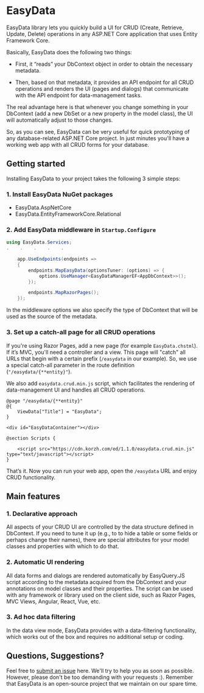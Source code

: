 # EasyData

EasyData library lets you quickly build a UI for CRUD (Create, Retrieve, Update, Delete) operations in any ASP.NET Core application that uses Entity Framework Core.

Basically, EasyData does the following two things:
 
* First, it “reads” your DbContext object in order to obtain the necessary metadata.

* Then, based on that metadata, it provides an API endpoint for all CRUD operations and renders the UI (pages and dialogs) that communicate with the API endpoint for data-management tasks.

The real advantage here is that whenever you change something in your DbContext (add a new DbSet or a new property in the model class), the UI will automatically adjust to those changes.

So, as you can see, EasyData can be very useful for quick prototyping of any database-related ASP.NET Core project. In just minutes you'll have a working web app with all CRUD forms for your database.


## Getting started

Installing EasyData to your project takes the following 3 simple steps:

### 1. Install EasyData NuGet packages

* EasyData.AspNetCore
* EasyData.EntityFrameworkCore.Relational

### 2. Add EasyData middleware in `Startup.Configure`

```c#
using EasyData.Services;
.    .    .    .    .

    app.UseEndpoints(endpoints =>
    {
        endpoints.MapEasyData(optionsTuner: (options) => {
            options.UseManager<EasyDataManagerEF<AppDbContext>>();
        });

        endpoints.MapRazorPages();
    });

```

In the middleware options we also specify the type of DbContext that will be used as the source of the metadata.

### 3. Set up a catch-all page for all CRUD operations

If you're using Razor Pages, add a new page (for example `EasyData.chstml`). If it’s MVC, you'll need a controller and a view.
This page will "catch" all URLs that begin with a certain prefix (`/easydata` in our example). So, we use a special catch-all parameter in the route definition (`"/easydata/{**entity}"`).

We also add `easydata.crud.min.js` script, which facilitates the rendering of data-management UI and handles all CRUD operations.

```
@page "/easydata/{**entity}"
@{
    ViewData["Title"] = "EasyData";
}

<div id="EasyDataContainer"></div>

@section Scripts {

    <script src="https://cdn.korzh.com/ed/1.1.0/easydata.crud.min.js" type="text/javascript"></script>
}
```

That’s it. Now you can run your web app, open the `/easydata` URL and enjoy CRUD functionality.


## Main features

### 1.  Declarative approach

All aspects of your CRUD UI are controlled by the data structure defined in DbContext. If you need to tune it up (e.g., to to hide a table or some fields or perhaps change their names), there are special attributes for your model classes and properties with which to do that.

### 2. Automatic UI rendering

All data forms and dialogs are rendered automatically by EasyQuery.JS script according to the metadata acquired from the DbContext and your annotations on model classes and their properties.
The script can be used with any framework or library used on the client side, such as Razor Pages, MVC Views, Angular, React, Vue, etc.

### 3. Ad hoc data filtering

In the data view mode, EasyData provides with a data-filtering functionality, which works out of the box and requires no additional setup or coding.

## Questions, Suggestions?

Feel free to [submit an issue](https://github.com/korzh/EasyData/issues) here. We'll try to help you as soon as possible. 
However, please don't be too demanding with your requests :). Remember that EasyData is an open-source project that we maintain on our spare time.
